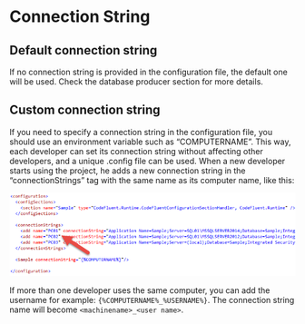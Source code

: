 # Connection String

## Default connection string

If no connection string is provided in the configuration file, the default one will be used. Check the database producer section for more details.

## Custom connection string

If you need to specify a connection string in the configuration file, you should use an environment variable such as “COMPUTERNAME”. This way, each developer can set its connection string without affecting other developers, and a unique .config file can be used. When a new developer starts using
the project, he adds a new connection string in the “connectionStrings” tag with the same name as its computer name, like this:

![](img/team-work-14.png)

If more than one developer uses the same computer, you can add the username for example:
```{%COMPUTERNAME%_%USERNAME%}```. The connection string name will become ```<machinename>_<user name>```.